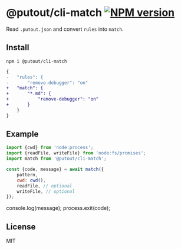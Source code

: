 # @putout/cli-match [![NPM version][NPMIMGURL]][NPMURL]

[NPMIMGURL]: https://img.shields.io/npm/v/@putout/cli-match.svg?style=flat&longCache=true
[NPMURL]: https://npmjs.org/package/@putout/cli-match "npm"

Read `.putout.json` and convert `rules`  into `match`.

## Install

```
npm i @putout/cli-match
```

```diff
{
-   "rules": {
-       "remove-debugger": "on"
+   "match": {
+       "*.md": {
+           "remove-debugger": "on"
+       }
    }
}
```

## Example

```js
import {cwd} from 'node:process';
import {readFile, writeFile} from 'node:fs/promises';
import match from '@putout/cli-match';

const {code, message} = await match({
    pattern,
    cwd: cwd(),
    readFile, // optional
    writeFile, // optional
});
```

console.log(message);
process.exit(code);

## License

MIT
